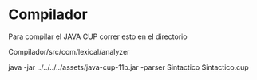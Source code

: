 # Compilador
Para compilar el JAVA CUP correr esto en el directorio

Compilador/src/com/lexical/analyzer

java -jar ../../../../assets/java-cup-11b.jar -parser Sintactico Sintactico.cup
